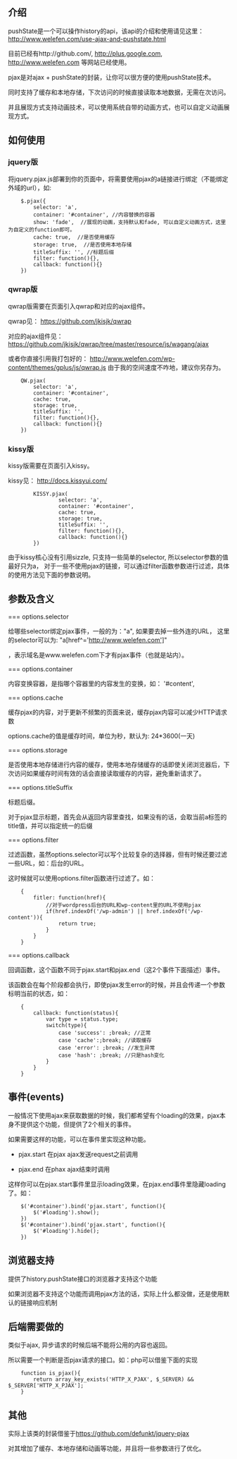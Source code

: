 ## 介绍

pushState是一个可以操作history的api，该api的介绍和使用请见这里：http://www.welefen.com/use-ajax-and-pushstate.html

目前已经有http://github.com/, http://plus.google.com, http://www.welefen.com 等网站已经使用。

pjax是对ajax + pushState的封装，让你可以很方便的使用pushState技术。

同时支持了缓存和本地存储，下次访问的时候直接读取本地数据，无需在次访问。

并且展现方式支持动画技术，可以使用系统自带的动画方式，也可以自定义动画展现方式。



## 如何使用

### jquery版
将jquery.pjax.js部署到你的页面中，将需要使用pjax的a链接进行绑定（不能绑定外域的url），如:


```
	$.pjax({
		selector: 'a',
		container: '#container', //内容替换的容器
		show: 'fade',  //展现的动画，支持默认和fade, 可以自定义动画方式，这里为自定义的function即可。
		cache: true,  //是否使用缓存
		storage: true,  //是否使用本地存储
		titleSuffix: '', //标题后缀
		filter: function(){},
		callback: function(){}
	})

```
### qwrap版

qwrap版需要在页面引入qwrap和对应的ajax组件。

qwrap见： https://github.com/jkisjk/qwrap

对应的ajax组件见： https://github.com/jkisjk/qwrap/tree/master/resource/js/wagang/ajax

或者你直接引用我打包好的： http://www.welefen.com/wp-content/themes/gplus/js/qwrap.js 由于我的空间速度不咋地，建议你另存为。


```
	QW.pjax(
		selector: 'a',
		container: '#container',
		cache: true,
		storage: true,
		titleSuffix: '',
		filter: function(){},
		callback: function(){}
	})

```
### kissy版

kissy版需要在页面引入kissy。

kissy见： http://docs.kissyui.com/

```
        KISSY.pjax(
                selector: 'a',
                container: '#container',
                cache: true,
                storage: true,
                titleSuffix: '',
                filter: function(){},
                callback: function(){}
        })

```

由于kissy核心没有引用sizzle, 只支持一些简单的selector, 所以selector参数的值最好只为a， 对于一些不使用pjax的链接，可以通过filter函数参数进行过滤，具体的使用方法见下面的参数说明。


## 参数及含义

=== options.selector

给哪些selector绑定pjax事件，一般的为："a", 如果要去掉一些外连的URL， 这里的selector可以为: "a[href^='http://www.welefen.com']"

，表示域名是www.welefen.com下才有pjax事件（也就是站内）。

=== options.container

内容变换容器，是指哪个容器里的内容发生的变换，如： '#content',

=== options.cache

缓存pjax的内容，对于更新不频繁的页面来说，缓存pjax内容可以减少HTTP请求数

options.cache的值是缓存时间，单位为秒，默认为: 24*3600(一天)

=== options.storage

是否使用本地存储进行内容的缓存，使用本地存储缓存的话即使关闭浏览器后，下次访问如果缓存时间有效的话会直接读取缓存的内容，避免重新请求了。

=== options.titleSuffix

标题后缀。

对于pjax显示标题，首先会从返回内容里查找，如果没有的话，会取当前a标签的title值，并可以指定统一的后缀

=== options.filter

过滤函数，虽然options.selector可以写个比较复杂的选择器，但有时候还要过滤一些URL，如：后台的URL。

这时候就可以使用options.filter函数进行过滤了。如：

```
	{
		fitler: function(href){
			//对于wordpress后台的URL和wp-content里的URL不使用pjax
			if(href.indexOf('/wp-admin') || href.indexOf('/wp-content')){
				return true;
			}
		}
	}
```
=== options.callback

回调函数，这个函数不同于pjax.start和pjax.end（这2个事件下面描述）事件。

该函数会在每个阶段都会执行，即使pjax发生error的时候，并且会传递一个参数标明当前的状态，如：

```
	{
		callback: function(status){
			var type = status.type;
			switch(type){
				case 'success': ;break; //正常
				case 'cache':;break; //读取缓存	
				case 'error': ;break; //发生异常
				case 'hash': ;break; //只是hash变化
			}
		}
	}
```

## 事件(events)

一般情况下使用ajax来获取数据的时候，我们都希望有个loading的效果，pjax本身不提供这个功能，但提供了2个相关的事件。

如果需要这样的功能，可以在事件里实现这种功能。

* pjax.start 在pjax ajax发送request之前调用

* pjax.end 在phax ajax结束时调用

这样你可以在pjax.start事件里显示loading效果，在pjax.end事件里隐藏loading了。如：

```
	$('#container').bind('pjax.start', function(){
		$('#loading').show();
	})
	$('#container').bind('pjax.start', function(){
		$('#loading').hide();
	})
```

## 浏览器支持

提供了history.pushState接口的浏览器才支持这个功能

如果浏览器不支持这个功能而调用pjax方法的话，实际上什么都没做，还是使用默认的链接响应机制

## 后端需要做的

类似于ajax, 异步请求的时候后端不能将公用的内容也返回。

所以需要一个判断是否pjax请求的接口。如：php可以借鉴下面的实现

```
	function is_pjax(){
		return array_key_exists('HTTP_X_PJAX', $_SERVER) && $_SERVER['HTTP_X_PJAX'];
	}	
```

## 其他

实际上该类的封装借鉴于<https://github.com/defunkt/jquery-pjax>

对其增加了缓存、本地存储和动画等功能，并且将一些参数进行了优化。

